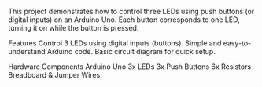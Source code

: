 This project demonstrates how to control three LEDs using push buttons (or digital inputs) on an Arduino Uno. Each button corresponds to one LED, turning it on while the button is pressed.

Features
Control 3 LEDs using digital inputs (buttons).
Simple and easy-to-understand Arduino code.
Basic circuit diagram for quick setup.

Hardware Components
Arduino Uno
3x LEDs
3x Push Buttons
6x Resistors 
Breadboard & Jumper Wires

